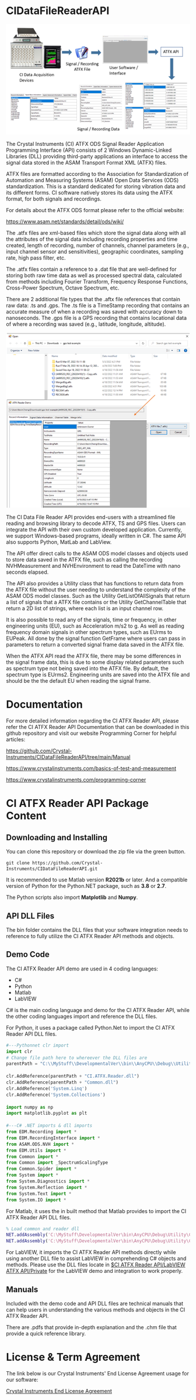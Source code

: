 # CIDataFileReaderAPI
![](https://github.com/Crystal-Instruments/CIDataFileReaderAPI/blob/main/images/ATFXAPIDiagram.png)

The Crystal Instruments (CI) ATFX ODS Signal Reader Application Programming Interface (API) consists of 2 Windows Dynamic-Linked Libraries (DLL) providing third-party applications an interface to access the signal data stored in the ASAM Transport Format XML (ATFX) files. 

ATFX files are formatted according to the Association for Standardization of Automation and Measuring Systems (ASAM) Open Data Services (ODS) standardization. This is a standard dedicated for storing vibration data and its different forms. CI software natively stores its data using the ATFX format, for both signals and recordings. 

For details about the ATFX ODS format please refer to the official website:

https://www.asam.net/standards/detail/ods/wiki/ 

The .atfx files are xml-based files which store the signal data along with all the attributes of the signal data including recording properties and time created, length of recording, number of channels, channel parameters (e.g., input channel sensor and sensitivities), geographic coordinates, sampling rate, high pass filter, etc. 

The .atfx files contain a reference to a .dat file that are well-defined for storing both raw time data as well as processed spectral data, calculated from methods including Fourier Transform, Frequency Response Functions, Cross-Power Spectrum, Octave Spectrum, etc. 

There are 2 additional file types that the .aftx file references that contain raw data: .ts and .gps. The .ts file is a TimeStamp recording that contains an accurate measure of when a recording was saved with accuracy down to nanoseconds. The .gps file is a GPS recording that contains locational data of where a recording was saved (e.g., latitude, longitude, altitude).

![](https://github.com/Crystal-Instruments/CIDataFileReaderAPI/blob/main/images/ATFXAPIOpenFileExample.png)

The CI Data File Reader API provides end-users with a streamlined file reading and browsing library to decode ATFX, TS and GPS files. Users can integrate the API with their own custom developed application. Currently, we support Windows-based programs, ideally written in C#. The same API also supports Python, MatLab and LabView. 

The API offer direct calls to the ASAM ODS model classes and objects used to store data saved in the ATFX file, such as calling the recording NVHMeasurement and NVHEnvironment to read the DateTime with nano seconds elapsed. 

The API also provides a Utility class that has functions to return data from the ATFX file without the user needing to understand the complexity of the ASAM ODS model classes. Such as the Utility GetListOfAllSignals that return a list of signals that a ATFX file contains or the Utility GetChannelTable that return a 2D list of strings, where each list is an input channel row. 

It is also possible to read any of the signals, time or frequency, in other engineering units (EU), such as Acceleration m/s2 to g. As well as reading frequency domain signals in other spectrum types, such as EUrms to EUPeak. All done by the signal function GetFrame where users can pass in parameters to return a converted signal frame data saved in the ATFX file.

When the ATFX API read the ATFX file, there may be some differences in the signal frame data, this is due to some display related parameters such as spectrum type not being saved into the ATFX file. By default, the spectrum type is EUrms2. Engineering units are saved into the ATFX file and should be the the default EU when reading the signal frame.

# Documentation

For more detailed information regarding the CI ATFX Reader API, please refer the CI ATFX Reader API Documentation that can be downloaded in this github repository and visit our website Programming Corner for helpful articles:

https://github.com/Crystal-Instruments/CIDataFileReaderAPI/tree/main/Manual

https://www.crystalinstruments.com/basics-of-test-and-measurement 

https://www.crystalinstruments.com/programming-corner 

# CI ATFX Reader API Package Content

## Downloading and Installing

You can clone this repository or download the zip file via the green button.

```
git clone https://github.com/Crystal-Instruments/CIDataFileReaderAPI.git
```

It is recommended to use Matlab version **R2021b** or later. And a compatible version of Python for the Python.NET package, such as **3.8** or **2.7**.

The Python scripts also import **Matplotlib** and **Numpy**.

## API DLL Files

The bin folder contains the DLL files that your software integration needs to reference to fully utilize the CI ATFX Reader API methods and objects.

## Demo Code

The CI ATFX Reader API demo are used in 4 coding languages:
- C#
- Python
- Matlab
- LabVIEW

C# is the main coding language and demo for the CI ATFX Reader API, while the other coding languages import and reference the DLL files.

For Python, it uses a package called Python.Net to import the CI ATFX Reader API DLL files.

```python
#---Pythonnet clr import
import clr
# Change file path here to whereever the DLL files are
parentPath = "C:\\MyStuff\\DevelopmentalVer\\bin\\AnyCPU\\Debug\\Utility\\CIATFXReader\\"

clr.AddReference(parentPath + "CI.ATFX.Reader.dll")
clr.AddReference(parentPath + "Common.dll")
clr.AddReference('System.Linq')
clr.AddReference('System.Collections')

import numpy as np
import matplotlib.pyplot as plt

#---C# .NET imports & dll imports
from EDM.Recording import *
from EDM.RecordingInterface import *
from ASAM.ODS.NVH import *
from EDM.Utils import *
from Common import *
from Common import _SpectrumScalingType
from Common.Spider import *
from System import *
from System.Diagnostics import *
from System.Reflection import *
from System.Text import *
from System.IO import *
```

For Matlab, it uses the in built method that Matlab provides to import the CI ATFX Reader API DLL files.

```matlab
% Load common and reader dll
NET.addAssembly('C:\MyStuff\DevelopmentalVer\bin\AnyCPU\Debug\Utility\CIATFXReader\Common.dll');
NET.addAssembly('C:\MyStuff\DevelopmentalVer\bin\AnyCPU\Debug\Utility\CIATFXReader\CI.ATFX.Reader.dll');
```

For LabVIEW, it imports the CI ATFX Reader API methods directly while using another DLL file to assist LabVIEW in comprehending C# objects and methods. Please use the DLL files locate in [$CI ATFX Reader API/LabVIEW ATFX API/Private](https://github.com/Crystal-Instruments/CIDataFileReaderAPI/tree/main/LabVIEW%20ATFX%20API/Private) for the LabVIEW demo and integration to work properly.

## Manuals

Included with the demo code and API DLL files are technical manuals that can help users in understanding the various methods and objects in the CI ATFX Reader API.

There are .pdfs that provide in-depth explanation and the .chm file that provide a quick reference library.

# License & Term Agreement

The link below is our Crystal Instruments' End License Agreement usage for our software:

[Crystal Instruments End License Agreement](https://github.com/Crystal-Instruments/CIDataFileReaderAPI/blob/main/Crystal%20Instruments%20License.md)
